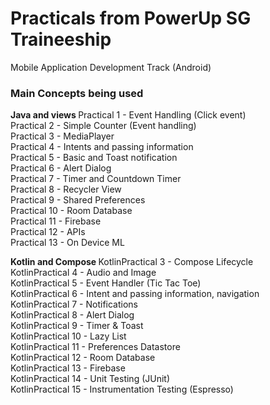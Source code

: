 # Practicals from PowerUp SG Traineeship 
Mobile Application Development Track (Android)


### Main Concepts being used

<b> Java and views </b>
Practical 1 - Event Handling (Click event) <br/>
Practical 2 - Simple Counter (Event handling) <br/>
Practical 3 - MediaPlayer <br/>
Practical 4 - Intents and passing information <br/>
Practical 5 - Basic and Toast notification <br/>
Practical 6 - Alert Dialog <br/>
Practical 7 - Timer and Countdown Timer <br/>
Practical 8 - Recycler View <br/>
Practical 9 - Shared Preferences<br/>
Practical 10 - Room Database<br/>
Practical 11 - Firebase<br/>
Practical 12 - APIs<br/>
Practical 13 - On Device ML<br/>

<b> Kotlin and Compose </b>
KotlinPractical 3 - Compose Lifecycle<br/>
KotlinPractical 4 - Audio and Image<br/>
KotlinPractical 5 - Event Handler (Tic Tac Toe)<br/>
KotlinPractical 6 - Intent and passing information, navigation<br/>
KotlinPractical 7 - Notifications<br/>
KotlinPractical 8 - Alert Dialog<br/>
KotlinPractical 9 - Timer & Toast<br/>
KotlinPractical 10 - Lazy List<br/>
KotlinPractical 11 - Preferences Datastore<br/>
KotlinPractical 12 - Room Database<br/>
KotlinPractical 13 - Firebase<br/>
KotlinPractical 14 - Unit Testing (JUnit)<br/>
KotlinPractical 15 - Instrumentation Testing (Espresso)<br/>
